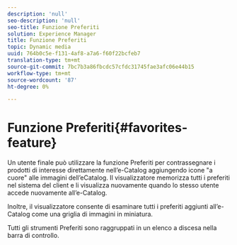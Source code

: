 ```yaml
---
description: 'null'
seo-description: 'null'
seo-title: Funzione Preferiti
solution: Experience Manager
title: Funzione Preferiti
topic: Dynamic media
uuid: 764b0c5e-f131-4af8-a7a6-f60f22bcfeb7
translation-type: tm+mt
source-git-commit: 7bc7b3a86fbcdc57cfdc31745fae3afc06e44b15
workflow-type: tm+mt
source-wordcount: '87'
ht-degree: 0%

---
```



# Funzione Preferiti{#favorites-feature}

Un utente finale può utilizzare la funzione Preferiti per contrassegnare i prodotti di interesse direttamente nell’e-Catalog aggiungendo icone &quot;a cuore&quot; alle immagini dell’eCatalog. Il visualizzatore memorizza tutti i preferiti nel sistema del client e li visualizza nuovamente quando lo stesso utente accede nuovamente all’e-Catalog.

Inoltre, il visualizzatore consente di esaminare tutti i preferiti aggiunti all’e-Catalog come una griglia di immagini in miniatura.

Tutti gli strumenti Preferiti sono raggruppati in un elenco a discesa nella barra di controllo.
